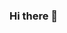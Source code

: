 ### Hi there 👋

<!--
**deitrashafira/deitrashafira** is a ✨ _special_ ✨ repository because its `README.md` (this file) appears on your GitHub profile.

Here are some ideas to get you started:

- 🔭 I’m currently studying in Statistics Major at Brawijaya University
- 🌱 I’m currently learning Statistics and pursuing Data Scientist role.
- 👯 I’m looking to collaborate on unicorn startups in Indonesia.
- 💬 Ask me about anything, I'll send the message back later.
- 📫 How to reach me: @deitrafilia on Instagram.
- ⚡ Fun fact: I really do enjoy eating fries!
-->

